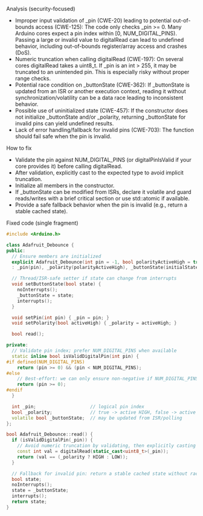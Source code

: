 Analysis (security-focused)
- Improper input validation of _pin (CWE-20) leading to potential out-of-bounds access (CWE-125): The code only checks _pin >= 0. Many Arduino cores expect a pin index within [0, NUM_DIGITAL_PINS). Passing a large or invalid value to digitalRead can lead to undefined behavior, including out-of-bounds register/array access and crashes (DoS).
- Numeric truncation when calling digitalRead (CWE-197): On several cores digitalRead takes a uint8_t. If _pin is an int > 255, it may be truncated to an unintended pin. This is especially risky without proper range checks.
- Potential race condition on _buttonState (CWE-362): If _buttonState is updated from an ISR or another execution context, reading it without synchronization/volatility can be a data race leading to inconsistent behavior.
- Possible use of uninitialized state (CWE-457): If the constructor does not initialize _buttonState and/or _polarity, returning _buttonState for invalid pins can yield undefined results.
- Lack of error handling/fallback for invalid pins (CWE-703): The function should fail safe when the pin is invalid.

How to fix
- Validate the pin against NUM_DIGITAL_PINS (or digitalPinIsValid if your core provides it) before calling digitalRead.
- After validation, explicitly cast to the expected type to avoid implicit truncation.
- Initialize all members in the constructor.
- If _buttonState can be modified from ISRs, declare it volatile and guard reads/writes with a brief critical section or use std::atomic<bool> if available.
- Provide a safe fallback behavior when the pin is invalid (e.g., return a stable cached state).

Fixed code (single fragment)
```cpp
#include <Arduino.h>

class Adafruit_Debounce {
public:
  // Ensure members are initialized
  explicit Adafruit_Debounce(int pin = -1, bool polarityActiveHigh = true, bool initialState = false)
  : _pin(pin), _polarity(polarityActiveHigh), _buttonState(initialState) {}

  // Thread/ISR-safe setter if state can change from interrupts
  void setButtonState(bool state) {
    noInterrupts();
    _buttonState = state;
    interrupts();
  }

  void setPin(int pin) { _pin = pin; }
  void setPolarity(bool activeHigh) { _polarity = activeHigh; }

  bool read();

private:
  // Validate pin index; prefer NUM_DIGITAL_PINS when available
  static inline bool isValidDigitalPin(int pin) {
#if defined(NUM_DIGITAL_PINS)
    return (pin >= 0) && (pin < NUM_DIGITAL_PINS);
#else
    // Best-effort: we can only ensure non-negative if NUM_DIGITAL_PINS is not provided
    return (pin >= 0);
#endif
  }

  int _pin;                    // logical pin index
  bool _polarity;              // true -> active HIGH, false -> active LOW
  volatile bool _buttonState;  // may be updated from ISR/polling
};

bool Adafruit_Debounce::read() {
  if (isValidDigitalPin(_pin)) {
    // Avoid numeric truncation by validating, then explicitly casting
    const int val = digitalRead(static_cast<uint8_t>(_pin));
    return (val == (_polarity ? HIGH : LOW));
  }

  // Fallback for invalid pin: return a stable cached state without races
  bool state;
  noInterrupts();
  state = _buttonState;
  interrupts();
  return state;
}
```
